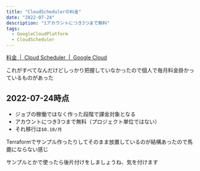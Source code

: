 ```yaml
---
title: "CloudSchedulerの料金"
date: "2022-07-24"
description: "1アカウントにつき3つまで無料"
tags:
  - GoogleCloudPlatform
  - CloudScheduler
---
```


[料金  |  Cloud Scheduler  |  Google Cloud](https://cloud.google.com/scheduler/pricing?hl=ja)

これがすべてなんだけどしっかり把握していなかったので個人で毎月料金掛かっているものがあった

## 2022-07-24時点

- ジョブの稼働ではなく作った段階で課金対象となる
- アカウントにつき3つまで無料（プロジェクト単位ではない）
- それ移行は`$0.10/月`

Terraformでサンプル作ったりしてそのまま放置しているのが結構あったので馬鹿にならない感じ

サンプルとかで使ったら後片付けをしましょうね、気を付けます
